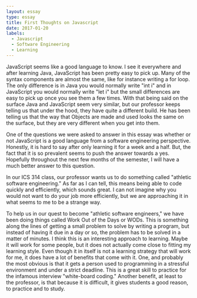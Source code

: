 ```yaml
---
layout: essay
type: essay
title: First Thoughts on Javascript
date: 2017-01-20
labels:
  - Javascript
  - Software Engineering
  - Learning
---
```


JavaScript seems like a good language to know. I see it everywhere and after learning Java, JavaScript has been pretty easy to pick up. Many of the syntax components are almost the same, like for instance writing a for loop. The only difference is in Java you would normally write "int i" and in JavaScript you would normally write "let i" but the small differences are easy to pick up once you see them a few times. With that being said on the surface Java and JavaScript seem very similar, but our professor keeps telling us that under the hood, they have quite a different build. He has been telling us that the way that Objects are made and used looks the same on the surface, but they are very different when you get into them.

One of the questions we were asked to answer in this essay was whether or not JavaScript is a good language from a software engineering perspective. Honestly, it is hard to say after only learning it for a week and a half. But, the fact that it is so prevalent seems to push the answer towards a yes. Hopefully throughout the next few months of the semester, I will have a much better answer to this question.

In our ICS 314 class, our professor wants us to do something called "athletic software engineering."  As far as I can tell, this means being able to code quickly and efficiently, which sounds great. I can not imagine why you would not want to do your job more efficiently, but we are approaching it in what seems to me to be a strange way.

To help us in our quest to become "athletic software engineers," we have been doing things called Work Out of the Days or WODs. This is something along the lines of getting a small problem to solve by writing a program, but instead of having it due in a day or so, the problem has to be solved in a matter of minutes. I think this is an interesting approach to learning. Maybe it will work for some people, but it does not actually come close to fitting my learning style. Even though it in itself is not a learning strategy that will work for me, it does have a lot of benefits that come with it. One, and probably the most obvious is that it gets a person used to programming in a stressful environment and under a strict deadline. This is a great skill to practice for the infamous interview "white-board coding." Another benefit, at least to the professor, is that because it is difficult, it gives students a good reason, to practice and to study.
